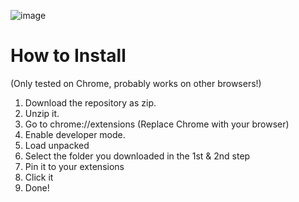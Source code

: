![image](https://github.com/user-attachments/assets/39bb9c99-ad0d-4e52-8f33-098a2ad60590)

# How to Install
(Only tested on Chrome, probably works on other browsers!)
1. Download the repository as zip.
2. Unzip it.
3. Go to chrome://extensions (Replace Chrome with your browser)
4. Enable developer mode.
5. Load unpacked
6. Select the folder you downloaded in the 1st & 2nd step
7. Pin it to your extensions
8. Click it
9. Done!

